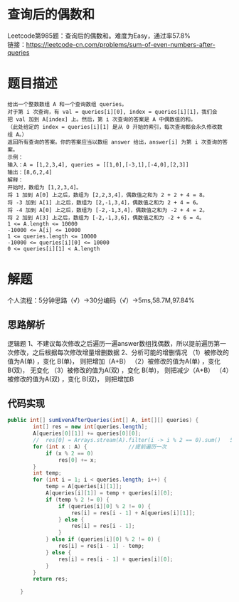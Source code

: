 # 查询后的偶数和
Leetcode第985题：查询后的偶数和。难度为Easy，通过率57.8%  
链接：https://leetcode-cn.com/problems/sum-of-even-numbers-after-queries
# 题目描述
    给出一个整数数组 A 和一个查询数组 queries。
    对于第 i 次查询，有 val = queries[i][0], index = queries[i][1]，我们会把 val 加到 A[index] 上。然后，第 i 次查询的答案是 A 中偶数值的和。
    （此处给定的 index = queries[i][1] 是从 0 开始的索引，每次查询都会永久修改数组 A。）
    返回所有查询的答案。你的答案应当以数组 answer 给出，answer[i] 为第 i 次查询的答案。
    示例：
    输入：A = [1,2,3,4], queries = [[1,0],[-3,1],[-4,0],[2,3]]
    输出：[8,6,2,4]
    解释：
    开始时，数组为 [1,2,3,4]。
    将 1 加到 A[0] 上之后，数组为 [2,2,3,4]，偶数值之和为 2 + 2 + 4 = 8。
    将 -3 加到 A[1] 上之后，数组为 [2,-1,3,4]，偶数值之和为 2 + 4 = 6。
    将 -4 加到 A[0] 上之后，数组为 [-2,-1,3,4]，偶数值之和为 -2 + 4 = 2。
    将 2 加到 A[3] 上之后，数组为 [-2,-1,3,6]，偶数值之和为 -2 + 6 = 4。
    1 <= A.length <= 10000
    -10000 <= A[i] <= 10000
    1 <= queries.length <= 10000
    -10000 <= queries[i][0] <= 10000
    0 <= queries[i][1] < A.length
# 解题
个人流程：5分钟思路（√）->30分编码（√）->5ms,58.7M,97.84%
## 思路解析
逻辑题 
1、不建议每次修改之后遍历一遍answer数组找偶数，所以提前遍历第一次修改，之后根据每次修改增量增删数据
2、分析可能的增删情况
（1）被修改的值为A(单) ，变化 B(单)， 则把增加（A+B）
（2）被修改的值为A(单) ，变化 B(双)， 无变化
（3）被修改的值为A(双) ，变化 B(单)， 则把减少（A+B）
（4）被修改的值为A(双) ，变化 B(双)， 则把增加B


## 代码实现  
```java
public int[] sumEvenAfterQueries(int[] A, int[][] queries) {
        int[] res = new int[queries.length];
        A[queries[0][1]] += queries[0][0];
        //  res[0] = Arrays.stream(A).filter(i -> i % 2 == 0).sum()   54ms
        for (int x : A) {             //提前遍历一次
            if (x % 2 == 0)
                res[0] += x;
        }
        int temp;
        for (int i = 1; i < queries.length; i++) {
            temp = A[queries[i][1]];
            A[queries[i][1]] = temp + queries[i][0];
            if (temp % 2 != 0) {
                if (queries[i][0] % 2 != 0) {
                    res[i] = res[i - 1] + A[queries[i][1]];
                } else {
                    res[i] = res[i - 1];
                }
            } else if (queries[i][0] % 2 != 0) {
                res[i] = res[i - 1] - temp;
            } else {
                res[i] = res[i - 1] + queries[i][0];
            }
        }
        return res;

    }
```
